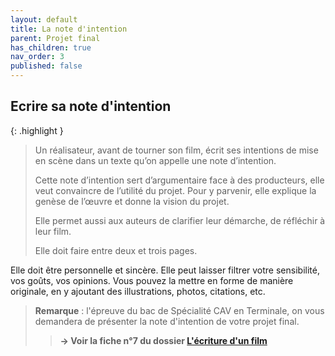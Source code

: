 ```yaml
---
layout: default
title: La note d'intention
parent: Projet final
has_children: true
nav_order: 3
published: false
---
```

## Ecrire sa note d'intention

{: .highlight }
> Un réalisateur, avant de tourner son film, écrit ses intentions de mise en scène dans un texte qu’on appelle une note d’intention. 
>
>Cette note d’intention sert d’argumentaire face à des producteurs, elle veut convaincre de l’utilité du projet. Pour y parvenir, elle explique la genèse de l’œuvre et donne la vision du projet. 
>
>Elle permet aussi aux auteurs de clarifier leur démarche, de réfléchir à leur film.
>
>Elle doit faire entre deux et trois pages. 
>
Elle doit être personnelle et sincère. Elle peut laisser filtrer votre sensibilité, vos goûts, vos opinions. Vous pouvez la mettre en forme de manière originale, en y ajoutant des illustrations, photos, citations, etc.
>
>**Remarque** : l'épreuve du bac de Spécialité CAV en Terminale, on vous demandera de présenter la note d'intention de votre projet final.
>
>> **→ Voir la fiche n°7 du dossier [L'écriture d'un film](https://drive.google.com/file/d/13TnmShby5pcKB0J48UJxZbweAFKE-BUz/view?usp=drive_link)**